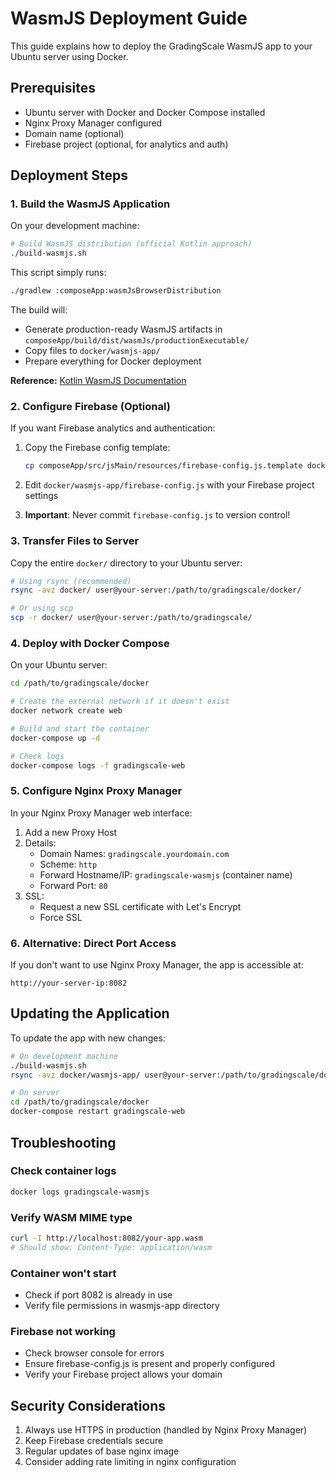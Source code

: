 # WasmJS Deployment Guide

This guide explains how to deploy the GradingScale WasmJS app to your Ubuntu server using Docker.

## Prerequisites

- Ubuntu server with Docker and Docker Compose installed
- Nginx Proxy Manager configured
- Domain name (optional)
- Firebase project (optional, for analytics and auth)

## Deployment Steps

### 1. Build the WasmJS Application

On your development machine:

```bash
# Build WasmJS distribution (official Kotlin approach)
./build-wasmjs.sh
```

This script simply runs:
```bash
./gradlew :composeApp:wasmJsBrowserDistribution
```

The build will:
- Generate production-ready WasmJS artifacts in `composeApp/build/dist/wasmJs/productionExecutable/`
- Copy files to `docker/wasmjs-app/`
- Prepare everything for Docker deployment

**Reference:** [Kotlin WasmJS Documentation](https://kotlinlang.org/docs/wasm-get-started.html#generate-artifacts)

### 2. Configure Firebase (Optional)

If you want Firebase analytics and authentication:

1. Copy the Firebase config template:
   ```bash
   cp composeApp/src/jsMain/resources/firebase-config.js.template docker/wasmjs-app/firebase-config.js
   ```

2. Edit `docker/wasmjs-app/firebase-config.js` with your Firebase project settings

3. **Important**: Never commit `firebase-config.js` to version control!

### 3. Transfer Files to Server

Copy the entire `docker/` directory to your Ubuntu server:

```bash
# Using rsync (recommended)
rsync -avz docker/ user@your-server:/path/to/gradingscale/docker/

# Or using scp
scp -r docker/ user@your-server:/path/to/gradingscale/
```

### 4. Deploy with Docker Compose

On your Ubuntu server:

```bash
cd /path/to/gradingscale/docker

# Create the external network if it doesn't exist
docker network create web

# Build and start the container
docker-compose up -d

# Check logs
docker-compose logs -f gradingscale-web
```

### 5. Configure Nginx Proxy Manager

In your Nginx Proxy Manager web interface:

1. Add a new Proxy Host
2. Details:
   - Domain Names: `gradingscale.yourdomain.com`
   - Scheme: `http`
   - Forward Hostname/IP: `gradingscale-wasmjs` (container name)
   - Forward Port: `80`
3. SSL:
   - Request a new SSL certificate with Let's Encrypt
   - Force SSL

### 6. Alternative: Direct Port Access

If you don't want to use Nginx Proxy Manager, the app is accessible at:
```
http://your-server-ip:8082
```

## Updating the Application

To update the app with new changes:

```bash
# On development machine
./build-wasmjs.sh
rsync -avz docker/wasmjs-app/ user@your-server:/path/to/gradingscale/docker/wasmjs-app/

# On server
cd /path/to/gradingscale/docker
docker-compose restart gradingscale-web
```

## Troubleshooting

### Check container logs
```bash
docker logs gradingscale-wasmjs
```

### Verify WASM MIME type
```bash
curl -I http://localhost:8082/your-app.wasm
# Should show: Content-Type: application/wasm
```

### Container won't start
- Check if port 8082 is already in use
- Verify file permissions in wasmjs-app directory

### Firebase not working
- Check browser console for errors
- Ensure firebase-config.js is present and properly configured
- Verify your Firebase project allows your domain

## Security Considerations

1. Always use HTTPS in production (handled by Nginx Proxy Manager)
2. Keep Firebase credentials secure
3. Regular updates of base nginx image
4. Consider adding rate limiting in nginx configuration